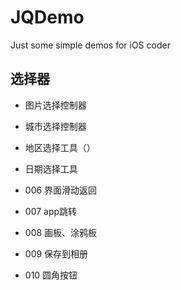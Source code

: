 # JQDemo
Just some simple demos for iOS coder

## 选择器
* 图片选择控制器
* 城市选择控制器

* 地区选择工具（）
* 日期选择工具
* 006 界面滑动返回
* 007 app跳转
* 008 画板、涂鸦板
* 009 保存到相册
* 010 圆角按钮
